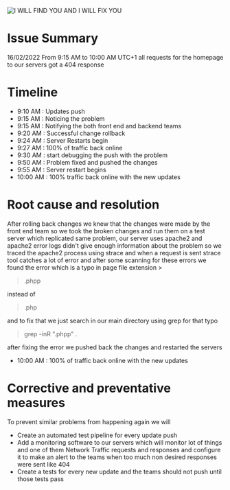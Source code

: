 ![I WILL FIND YOU AND I WILL FIX YOU](https://miro.medium.com/max/1400/0*kHoWD7gJ0PC9GmBK.jpg)
# Issue Summary
16/02/2022 From 9:15 AM to 10:00 AM UTC+1 all requests for the homepage to our servers got a 404 response

# Timeline
- 9:10 AM : Updates push
- 9:15 AM : Noticing the problem
- 9:15 AM : Notifying the both front end and backend teams
- 9:20 AM : Successful change rollback
- 9:24 AM : Server Restarts begin
- 9:27 AM : 100% of traffic back online
- 9:30 AM : start debugging the push with the problem
- 9:50 AM : Problem fixed and pushed the changes
- 9:55 AM : Server restart begins
- 10:00 AM : 100% traffic back online with the new updates

# Root cause and resolution
After rolling back changes we knew that the changes were made by the front end team so we took the broken changes and run them on a test server which replicated same problem, our server uses apache2 and apache2 error logs didn't give enough information about the problem so we traced the apache2 process using strace and when a request is sent strace tool catches a lot of error and after some scanning for these errors we found the error which is a typo in page file extension >
> .phpp

instead of 

> .php

and to fix that we just search in our main directory using grep for that typo
> grep -inR ".phpp" .

after fixing the error we pushed back the changes and restarted the servers
- 10:00 AM : 100% of traffic back online with the new updates

# Corrective and preventative measures

To prevent similar problems from happening again we will 
- Create an automated test pipeline for every update push 
- Add a monitoring software to our servers which will monitor lot of things and one of them Network Traffic requests and responses and configure it to make an alert to the teams when too much non desired responses were sent like 404
- Create a tests for every new update and the teams should not push until those tests pass

